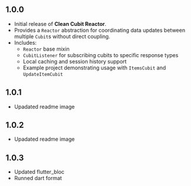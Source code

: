 ## 1.0.0

- Initial release of **Clean Cubit Reactor**.
- Provides a `Reactor` abstraction for coordinating data updates between multiple `Cubit`s without direct coupling.
- Includes:
  - `Reactor` base mixin
  - `CubitListener` for subscribing cubits to specific response types
  - Local caching and session history support
  - Example project demonstrating usage with `ItemsCubit` and `UpdateItemCubit`
  
## 1.0.1
- Upadated readme image

## 1.0.2
- Upadated readme image

## 1.0.3
- Updated flutter_bloc
- Runned dart format